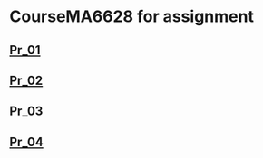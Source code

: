 # CourseMA6628 for assignment

## [Pr_01](https://github.com/hugo511/CourseMA6628/blob/master/MA6628_pr01_Zhonghao%20Xian.ipynb)
## [Pr_02](https://github.com/hugo511/CourseMA6628/blob/master/MA6628_pr_02_Zhonghao%20Xian.ipynb)
## Pr_03
## [Pr_04](https://github.com/hugo511/CourseMA6628/blob/master/MA6628_pr_04_Zhonghao%20Xian.ipynb)
